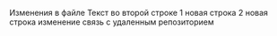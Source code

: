 Изменения в файле
Текст во второй строке
1 новая строка
2 новая строка
изменение
связь с удаленным репозиторием